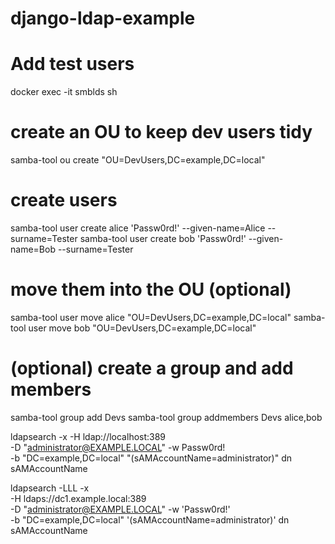 # django-ldap-example

# Add test users
docker exec -it smblds sh

# create an OU to keep dev users tidy
samba-tool ou create "OU=DevUsers,DC=example,DC=local"

# create users
samba-tool user create alice 'Passw0rd!' --given-name=Alice --surname=Tester
samba-tool user create bob   'Passw0rd!' --given-name=Bob   --surname=Tester

# move them into the OU (optional)
samba-tool user move alice "OU=DevUsers,DC=example,DC=local"
samba-tool user move bob   "OU=DevUsers,DC=example,DC=local"

# (optional) create a group and add members
samba-tool group add Devs
samba-tool group addmembers Devs alice,bob


ldapsearch -x -H ldap://localhost:389 \
  -D "administrator@EXAMPLE.LOCAL" -w Passw0rd! \
  -b "DC=example,DC=local" "(sAMAccountName=administrator)" dn sAMAccountName

ldapsearch -LLL -x \
  -H ldaps://dc1.example.local:389 \
  -D "administrator@EXAMPLE.LOCAL" -w 'Passw0rd!' \
  -b "DC=example,DC=local" '(sAMAccountName=administrator)' dn sAMAccountName

